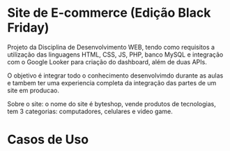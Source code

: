 # Site de E-commerce (Edição Black Friday)
Projeto da Disciplina de Desenvolvimento WEB, tendo como requisitos a utilização das linguagens HTML, CSS, JS, PHP, banco MySQL e integração com o Google Looker para criação do dashboard, além de duas APIs.

O objetivo é integrar todo o conhecimento desenvolvimdo durante as aulas e tambem ter uma experiencia completa da integração das partes de um site em producao.

Sobre o site: o nome do site é byteshop, vende produtos de tecnologias, tem 3 categorias: computadores, celulares e video game.  


# Casos de Uso 



